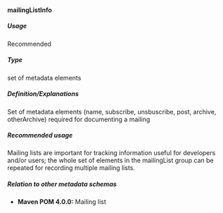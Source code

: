 #### mailingListInfo
##### Usage
Recommended
##### Type
set of metadata elements
##### Definition/Explanations
Set of metadata elements (name, subscribe, unsbuscribe, post, archive, otherArchive) required for documenting a mailing 
##### Recommended usage
Mailing lists are important for tracking information useful for developers and/or users; the whole set of elements in the mailingList group can be repeated for recording multiple mailing lists.
##### Relation to other metadata schemas
* **Maven POM 4.0.0:** Mailing list
